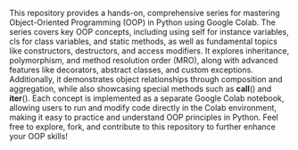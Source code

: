 This repository provides a hands-on, comprehensive series for mastering Object-Oriented Programming (OOP) in Python using Google Colab. The series covers key OOP concepts, including using self for instance variables, cls for class variables, and static methods, as well as fundamental topics like constructors, destructors, and access modifiers. It explores inheritance, polymorphism, and method resolution order (MRO), along with advanced features like decorators, abstract classes, and custom exceptions. Additionally, it demonstrates object relationships through composition and aggregation, while also showcasing special methods such as __call__() and __iter__(). Each concept is implemented as a separate Google Colab notebook, allowing users to run and modify code directly in the Colab environment, making it easy to practice and understand OOP principles in Python. Feel free to explore, fork, and contribute to this repository to further enhance your OOP skills!
